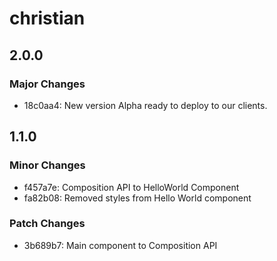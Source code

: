 # christian

## 2.0.0

### Major Changes

- 18c0aa4: New version Alpha ready to deploy to our clients.

## 1.1.0

### Minor Changes

- f457a7e: Composition API to HelloWorld Component
- fa82b08: Removed styles from Hello World component

### Patch Changes

- 3b689b7: Main component to Composition API
